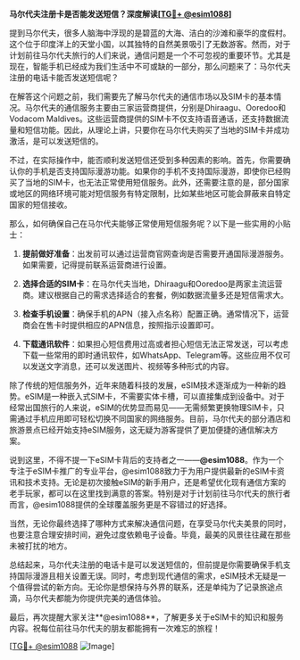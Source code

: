 **马尔代夫注册卡是否能发送短信？深度解读[[TG💪+ @esim1088](https://t.me/s/esim1088)]**

提到马尔代夫，很多人脑海中浮现的是碧蓝的大海、洁白的沙滩和豪华的度假村。这个位于印度洋上的天堂小国，以其独特的自然美景吸引了无数游客。然而，对于计划前往马尔代夫旅行的人们来说，通信问题是一个不可忽视的重要环节。尤其是现在，智能手机已经成为我们生活中不可或缺的一部分，那么问题来了：马尔代夫注册的电话卡能否发送短信呢？

在解答这个问题之前，我们需要先了解马尔代夫的通信市场以及SIM卡的基本情况。马尔代夫的通信服务主要由三家运营商提供，分别是Dhiraagu、Ooredoo和Vodacom Maldives。这些运营商提供的SIM卡不仅支持语音通话，还支持数据流量和短信功能。因此，从理论上讲，只要你在马尔代夫购买了当地的SIM卡并成功激活，是可以发送短信的。

不过，在实际操作中，能否顺利发送短信还受到多种因素的影响。首先，你需要确认你的手机是否支持国际漫游功能。如果你的手机不支持国际漫游，即使你已经购买了当地的SIM卡，也无法正常使用短信服务。此外，还需要注意的是，部分国家或地区的网络环境可能对短信服务有特定限制，比如某些地区可能会屏蔽来自特定国家的短信接收。

那么，如何确保自己在马尔代夫能够正常使用短信服务呢？以下是一些实用的小贴士：

1. **提前做好准备**：出发前可以通过运营商官网查询是否需要开通国际漫游服务。如果需要，记得提前联系运营商进行设置。
   
2. **选择合适的SIM卡**：在马尔代夫当地，Dhiraagu和Ooredoo是两家主流运营商。建议根据自己的需求选择适合的套餐，例如数据流量多还是短信需求大。

3. **检查手机设置**：确保手机的APN（接入点名称）配置正确。通常情况下，运营商会在售卡时提供相应的APN信息，按照指示设置即可。

4. **下载通讯软件**：如果担心短信费用过高或者担心短信无法正常发送，可以考虑下载一些常用的即时通讯软件，如WhatsApp、Telegram等。这些应用不仅可以发送文字消息，还可以发送图片、视频等多种形式的内容。

除了传统的短信服务外，近年来随着科技的发展，eSIM技术逐渐成为一种新的趋势。eSIM是一种嵌入式SIM卡，不需要实体卡槽，可以直接集成到设备中。对于经常出国旅行的人来说，eSIM的优势显而易见——无需频繁更换物理SIM卡，只需通过手机应用即可轻松切换不同国家的网络服务。目前，马尔代夫的部分酒店和旅游景点已经开始支持eSIM服务，这无疑为游客提供了更加便捷的通信解决方案。

说到这里，不得不提一下eSIM卡背后的支持者之一——**@esim1088**。作为一个专注于eSIM卡推广的专业平台，@esim1088致力于为用户提供最新的eSIM卡资讯和技术支持。无论是初次接触eSIM的新手用户，还是希望优化现有通信方案的老手玩家，都可以在这里找到满意的答案。特别是对于计划前往马尔代夫的旅行者而言，@esim1088提供的全球覆盖服务更是不容错过的好选择。

当然，无论你最终选择了哪种方式来解决通信问题，在享受马尔代夫美景的同时，也要注意合理安排时间，避免过度依赖电子设备。毕竟，最美的风景往往藏在那些未被打扰的地方。

总结起来，马尔代夫注册的电话卡是可以发送短信的，但前提是你需要确保手机支持国际漫游且相关设置无误。同时，考虑到现代通信的需求，eSIM技术无疑是一个值得尝试的新方向。无论你是想保持与外界的联系，还是单纯为了记录旅途点滴，马尔代夫都能为你提供完美的通信体验。

最后，再次提醒大家关注**@esim1088**，了解更多关于eSIM卡的知识和服务内容。祝每位前往马尔代夫的朋友都能拥有一次难忘的旅程！

[[TG💪+ @esim1088](https://t.me/s/esim1088) ![Image](https://i.postimg.cc/4NQfJmqS/Snipaste-2025-05-13-00-14-12.png)]